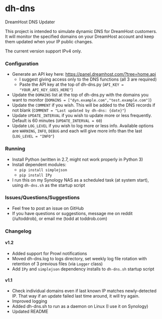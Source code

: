 # dh-dns
DreamHost DNS Updater

This project is intended to simulate dynamic DNS for DreamHost customers. It will monitor the specified domains on your DreamHost account and keep them updated when your IP public changes.

The current version support IPv4 only.

### Configuration

* Generate an API key here: https://panel.dreamhost.com/?tree=home.api
	* I suggest giving access only to the DNS functions (all 3 are required)
	* Paste the API key at the top of dh-dns.py (`API_KEY = "YOUR_API_KEY_GOES_HERE"`)
* Update the `DOMAINS` list at the top of dh-dns.py with the domains you want to monitor (`DOMAINS = ["dyn.example.com","test.example.com"]`)
* Update the `COMMENT` if you wish. This will be added to the DNS records if not blank (`COMMENT = "Last updated by dh-dns: {date}"`)
* Update `UPDATE_INTERVAL` if you wish to update more or less frequently. Default is 60 minutes (`UPDATE_INTERVAL = 60`)
* Update `LOG_LEVEL` if you wish to log more or less info. Available options are `WARNING`, `INFO`, `DEBUG` and each will give more info than the last (`LOG_LEVEL = "INFO"`)

### Running

* Install Python (written in 2.7, might not work properly in Python 3)
* Install dependent modules:
	* `pip install simplejson`
	* `pip install IPy`
* I run this on my Synology NAS as a scheduled task (at system start), using `dh-dns.sh` as the startup script

### Issues/Questions/Suggestions

* Feel free to post an issue on GitHub
* If you have questions or suggestions, message me on reddit (/u/toddrob), or email me (todd at toddrob.com)

### Changelog

#### v1.2
* Added support for Prowl notifications
* Moved dh-dns.log to logs directory, set weekly log file rotation with retention of 3 previous files (via `Logger` class)
* Add `IPy` and `simplejson` dependency installs to `dh-dns.sh` startup script

#### v1.1
* Check individual domains even if last known IP matches newly-detected IP. That way if an update failed last time around, it will try again.
* Improved logging
* Added dh-dns.sh to run as a daemon on Linux (I use it on Synology)
* Updated README
